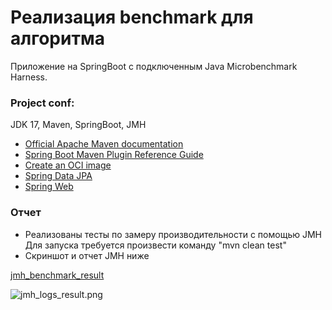 # Реализация benchmark для алгоритма

Приложение на SpringBoot с подключенным Java Microbenchmark Harness.


### Project conf:

JDK 17, Maven, SpringBoot, JMH

* [Official Apache Maven documentation](https://maven.apache.org/guides/index.html)
* [Spring Boot Maven Plugin Reference Guide](https://docs.spring.io/spring-boot/docs/3.2.5/maven-plugin/reference/html/)
* [Create an OCI image](https://docs.spring.io/spring-boot/docs/3.2.5/maven-plugin/reference/html/#build-image)
* [Spring Data JPA](https://docs.spring.io/spring-boot/docs/3.2.5/reference/htmlsingle/index.html#data.sql.jpa-and-spring-data)
* [Spring Web](https://docs.spring.io/spring-boot/docs/3.2.5/reference/htmlsingle/index.html#web)

### Отчет

* Реализованы тесты по замеру производительности с помощью JMH
Для запуска требуется произвести команду "mvn clean test"
* Скриншот и отчет JMH ниже

[jmh_benchmark_result](src%2Fmain%2Fresources%2Fjmh_benchmark_result)

![jmh_logs_result.png](src%2Fmain%2Fresources%2Fjmh_logs_result.png)

